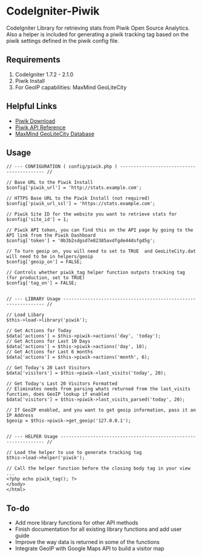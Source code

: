 CodeIgniter-Piwik
============

CodeIgniter Library for retrieving stats from Piwik Open Source Analytics. Also a helper is included for generating a piwik tracking tag based on the piwik settings defined in the piwik config file.


Requirements
------------

1. CodeIgniter 1.7.2 - 2.1.0  
2. Piwik Install  
3. For GeoIP capabilities: MaxMind GeoLiteCity  

Helpful Links
-------------

- <a href="http://piwik.org/latest.zip">Piwik Download</a>
- <a href="http://dev.piwik.org/trac/wiki/API/Reference">Piwik API Reference</a>
- <a href="http://geolite.maxmind.com/download/geoip/database/GeoLiteCity.dat.gz">MaxMind GeoLiteCity Database</a>

Usage
-----
	
	// --- CONFIGURATION ( config/piwik.php ) ------------------------------------------ //
	
	// Base URL to the Piwik Install
	$config['piwik_url'] = 'http://stats.example.com';

	// HTTPS Base URL to the Piwik Install (not required)
	$config['piwik_url_ssl'] = 'https://stats.example.com';

	// Piwik Site ID for the website you want to retrieve stats for
	$config['site_id'] = 1;

	// Piwik API token, you can find this on the API page by going to the API link from the Piwik Dashboard
	$config['token'] = '0b3b2sdgsd7e82385avdfgde44dsfgd5g';

	// To turn geoip on, you will need to set to TRUE  and GeoLiteCity.dat will need to be in helpers/geoip
	$config['geoip_on'] = FALSE;

	// Controls whether piwik_tag helper function outputs tracking tag (for production, set to TRUE)
	$config['tag_on'] = FALSE;
	
	
	// --- LIBRARY Usage --------------------------------------------------------------- //
	
	// Load Libary
	$this->load->library('piwik');

	// Get Actions for Today
	$data['actions'] = $this->piwik->actions('day', 'today');
	// Get Actions for Last 10 Days
	$data['actions'] = $this->piwik->actions('day', 10);
	// Get Actions for Last 6 months
	$data['actions'] = $this->piwik->actions('month', 6);
    
	// Get Today's 20 Last Visitors
	$data['visitors'] = $this->piwik->last_visits('today', 20);

	// Get Today's Last 20 Visitors Formatted 
	// Eliminates needs from parsing whats returned from the last_visits function, does GeoIP lookup if enabled
	$data['visitors'] = $this->piwik->last_visits_parsed('today', 20);

	// If GeoIP enabled, and you want to get geoip information, pass it an IP Address
	$geoip = $this->piwik->get_geoip('127.0.0.1');
	
	
	// --- HELPER Usage ---------------------------------------------------------------- //
	
	// Load the helper to use to generate tracking tag
	$this->load->helper('piwik');
	
	// Call the helper function before the closing body tag in your view
	...
	<?php echo piwik_tag(); ?>
	</body>
	</html>


To-do
-----

- Add more library functions for other API methods
- Finish documentation for all existing library functions and add user guide
- Improve the way data is returned in some of the functions
- Integrate GeoIP with Google Maps API to build a visitor map